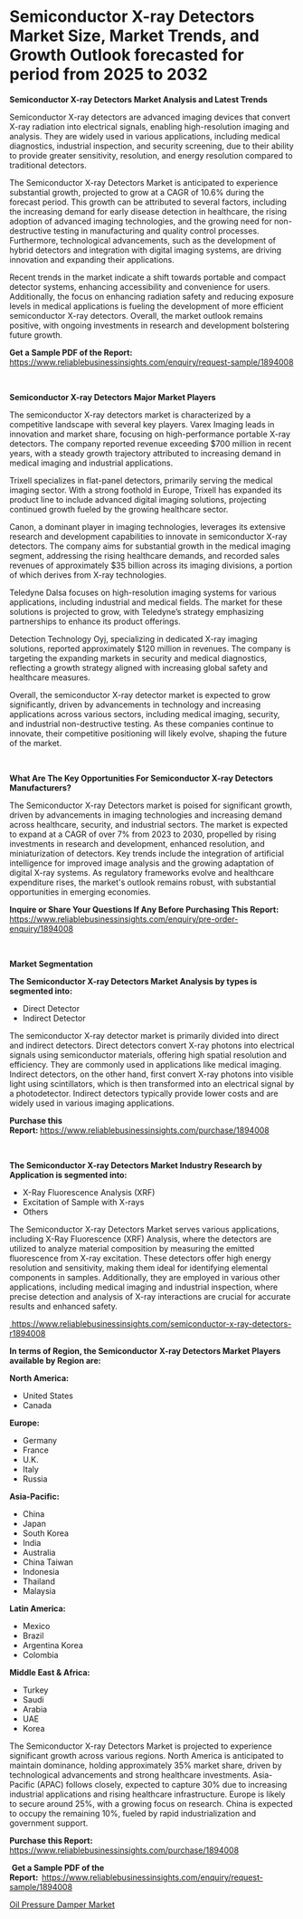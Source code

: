 <p><h1>Semiconductor X-ray Detectors Market Size, Market Trends, and Growth Outlook forecasted for period from 2025 to 2032</h1></p><p><strong>Semiconductor X-ray Detectors Market Analysis and Latest Trends</strong></p>
<p><p>Semiconductor X-ray detectors are advanced imaging devices that convert X-ray radiation into electrical signals, enabling high-resolution imaging and analysis. They are widely used in various applications, including medical diagnostics, industrial inspection, and security screening, due to their ability to provide greater sensitivity, resolution, and energy resolution compared to traditional detectors.</p><p>The Semiconductor X-ray Detectors Market is anticipated to experience substantial growth, projected to grow at a CAGR of 10.6% during the forecast period. This growth can be attributed to several factors, including the increasing demand for early disease detection in healthcare, the rising adoption of advanced imaging technologies, and the growing need for non-destructive testing in manufacturing and quality control processes. Furthermore, technological advancements, such as the development of hybrid detectors and integration with digital imaging systems, are driving innovation and expanding their applications.</p><p>Recent trends in the market indicate a shift towards portable and compact detector systems, enhancing accessibility and convenience for users. Additionally, the focus on enhancing radiation safety and reducing exposure levels in medical applications is fueling the development of more efficient semiconductor X-ray detectors. Overall, the market outlook remains positive, with ongoing investments in research and development bolstering future growth.</p></p>
<p><strong>Get a Sample PDF of the Report:&nbsp;</strong> <a href="https://www.reliablebusinessinsights.com/enquiry/request-sample/1894008?utm_campaign=2278&utm_medium=2&utm_source=Github&utm_content=ia&utm_term=01032025&utm_id=semiconductor-x-ray-detectors">https://www.reliablebusinessinsights.com/enquiry/request-sample/1894008</a></p>
<p>&nbsp;</p>
<p><strong>Semiconductor X-ray Detectors Major Market Players</strong></p>
<p><p>The semiconductor X-ray detectors market is characterized by a competitive landscape with several key players. Varex Imaging leads in innovation and market share, focusing on high-performance portable X-ray detectors. The company reported revenue exceeding $700 million in recent years, with a steady growth trajectory attributed to increasing demand in medical imaging and industrial applications.</p><p>Trixell specializes in flat-panel detectors, primarily serving the medical imaging sector. With a strong foothold in Europe, Trixell has expanded its product line to include advanced digital imaging solutions, projecting continued growth fueled by the growing healthcare sector.</p><p>Canon, a dominant player in imaging technologies, leverages its extensive research and development capabilities to innovate in semiconductor X-ray detectors. The company aims for substantial growth in the medical imaging segment, addressing the rising healthcare demands, and recorded sales revenues of approximately $35 billion across its imaging divisions, a portion of which derives from X-ray technologies.</p><p>Teledyne Dalsa focuses on high-resolution imaging systems for various applications, including industrial and medical fields. The market for these solutions is projected to grow, with Teledyne’s strategy emphasizing partnerships to enhance its product offerings.</p><p>Detection Technology Oyj, specializing in dedicated X-ray imaging solutions, reported approximately $120 million in revenues. The company is targeting the expanding markets in security and medical diagnostics, reflecting a growth strategy aligned with increasing global safety and healthcare measures.</p><p>Overall, the semiconductor X-ray detector market is expected to grow significantly, driven by advancements in technology and increasing applications across various sectors, including medical imaging, security, and industrial non-destructive testing. As these companies continue to innovate, their competitive positioning will likely evolve, shaping the future of the market.</p></p>
<p>&nbsp;</p>
<p><strong>What Are The Key Opportunities For Semiconductor X-ray Detectors Manufacturers?</strong></p>
<p><p>The Semiconductor X-ray Detectors market is poised for significant growth, driven by advancements in imaging technologies and increasing demand across healthcare, security, and industrial sectors. The market is expected to expand at a CAGR of over 7% from 2023 to 2030, propelled by rising investments in research and development, enhanced resolution, and miniaturization of detectors. Key trends include the integration of artificial intelligence for improved image analysis and the growing adaptation of digital X-ray systems. As regulatory frameworks evolve and healthcare expenditure rises, the market's outlook remains robust, with substantial opportunities in emerging economies.</p></p>
<p><strong>Inquire or Share Your Questions If Any Before Purchasing This Report:</strong> <a href="https://www.reliablebusinessinsights.com/enquiry/pre-order-enquiry/1894008?utm_campaign=2278&utm_medium=2&utm_source=Github&utm_content=ia&utm_term=01032025&utm_id=semiconductor-x-ray-detectors">https://www.reliablebusinessinsights.com/enquiry/pre-order-enquiry/1894008</a></p>
<p>&nbsp;</p>
<p><strong>Market Segmentation</strong></p>
<p><strong>The Semiconductor X-ray Detectors Market Analysis by types is segmented into:</strong></p>
<p><ul><li>Direct Detector</li><li>Indirect Detector</li></ul></p>
<p><p>The semiconductor X-ray detector market is primarily divided into direct and indirect detectors. Direct detectors convert X-ray photons into electrical signals using semiconductor materials, offering high spatial resolution and efficiency. They are commonly used in applications like medical imaging. Indirect detectors, on the other hand, first convert X-ray photons into visible light using scintillators, which is then transformed into an electrical signal by a photodetector. Indirect detectors typically provide lower costs and are widely used in various imaging applications.</p></p>
<p><strong>Purchase this Report:&nbsp;</strong><a href="https://www.reliablebusinessinsights.com/purchase/1894008?utm_campaign=2278&utm_medium=2&utm_source=Github&utm_content=ia&utm_term=01032025&utm_id=semiconductor-x-ray-detectors">https://www.reliablebusinessinsights.com/purchase/1894008</a></p>
<p>&nbsp;</p>
<p><strong>The Semiconductor X-ray Detectors Market Industry Research by Application is segmented into:</strong></p>
<p><ul><li>X-Ray Fluorescence Analysis (XRF)</li><li>Excitation of Sample with X-rays</li><li>Others</li></ul></p>
<p><p>The Semiconductor X-ray Detectors Market serves various applications, including X-Ray Fluorescence (XRF) Analysis, where the detectors are utilized to analyze material composition by measuring the emitted fluorescence from X-ray excitation. These detectors offer high energy resolution and sensitivity, making them ideal for identifying elemental components in samples. Additionally, they are employed in various other applications, including medical imaging and industrial inspection, where precise detection and analysis of X-ray interactions are crucial for accurate results and enhanced safety.</p></p>
<p><a href="https://www.reliablebusinessinsights.com/semiconductor-x-ray-detectors-r1894008?utm_campaign=2278&utm_medium=2&utm_source=Github&utm_content=ia&utm_term=01032025&utm_id=semiconductor-x-ray-detectors">&nbsp;https://www.reliablebusinessinsights.com/semiconductor-x-ray-detectors-r1894008</a></p>
<p><strong>In terms of Region, the Semiconductor X-ray Detectors Market Players available by Region are:</strong></p>
<p>
    <p> <strong> North America: </strong>
        <ul>
            <li>United States</li>
            <li>Canada</li>
        </ul>
        </p> 
    <p> <strong> Europe: </strong>
        <ul>
            <li>Germany</li>
            <li>France</li>
            <li>U.K.</li>
            <li>Italy</li>
            <li>Russia</li>
        </ul>
        </p> 
    <p> <strong> Asia-Pacific: </strong>
        <ul>
            <li>China</li>
            <li>Japan</li>
            <li>South Korea</li>
            <li>India</li>
            <li>Australia</li>
            <li>China Taiwan</li>
            <li>Indonesia</li>
            <li>Thailand</li>
            <li>Malaysia</li>
        </ul>
        </p> 
    <p> <strong> Latin America: </strong>
        <ul>
            <li>Mexico</li>
            <li>Brazil</li>
            <li>Argentina Korea</li>
            <li>Colombia</li>
        </ul>
        </p> 
    <p> <strong> Middle East & Africa: </strong>
        <ul>
            <li>Turkey</li>
            <li>Saudi</li>
            <li>Arabia</li>
            <li>UAE</li>
            <li>Korea</li>
        </ul>
    </p>
    </p>
<p><p>The Semiconductor X-ray Detectors Market is projected to experience significant growth across various regions. North America is anticipated to maintain dominance, holding approximately 35% market share, driven by technological advancements and strong healthcare investments. Asia-Pacific (APAC) follows closely, expected to capture 30% due to increasing industrial applications and rising healthcare infrastructure. Europe is likely to secure around 25%, with a growing focus on research. China is expected to occupy the remaining 10%, fueled by rapid industrialization and government support.</p></p>
<p><strong>Purchase this Report: </strong><a href="https://www.reliablebusinessinsights.com/purchase/1894008?utm_campaign=2278&utm_medium=2&utm_source=Github&utm_content=ia&utm_term=01032025&utm_id=semiconductor-x-ray-detectors">https://www.reliablebusinessinsights.com/purchase/1894008</a></p>
<p>&nbsp;<strong>Get a Sample PDF of the Report:&nbsp;&nbsp;</strong><a href="https://www.reliablebusinessinsights.com/enquiry/request-sample/1894008?utm_campaign=2278&utm_medium=2&utm_source=Github&utm_content=ia&utm_term=01032025&utm_id=semiconductor-x-ray-detectors">https://www.reliablebusinessinsights.com/enquiry/request-sample/1894008</a></p>
<p><strong></strong></p>
<p><p><a href="https://github.com/kbollin866/Market-Research-Report-List-1/blob/main/oil-pressure-damper-market.md?utm_campaign=2278&utm_medium=2&utm_source=Github&utm_content=ia&utm_term=01032025&utm_id=semiconductor-x-ray-detectors">Oil Pressure Damper Market</a></p></p>